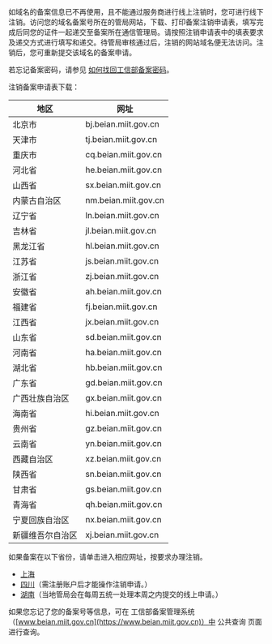 



如域名的备案信息已不再使用，且不能通过服务商进行线上注销时，您可进行线下注销。访问您的域名备案号所在的管局网站，下载、打印备案注销申请表，填写完成后同您的证件一起递交至备案所在通信管理局。请按照注销申请表中的填表要求及递交方式进行填写和递交。待管局审核通过后，注销的网站域名便无法访问。注销后，您可重新提交该域名的备案申请。

若忘记备案密码，请参见 [如何找回工信部备案密码](https://docs.jdcloud.com/cn/icp-license-service/icp-filing-password-recovery-method)。

注销备案申请表下载：

| 地区             | 网址                 |
| ---------------- | -------------------- |
| 北京市           | bj.beian.miit.gov.cn |
| 天津市           | tj.beian.miit.gov.cn |
| 重庆市           | cq.beian.miit.gov.cn |
| 河北省           | he.beian.miit.gov.cn |
| 山西省           | sx.beian.miit.gov.cn |
| 内蒙古自治区     | nm.beian.miit.gov.cn |
| 辽宁省           | ln.beian.miit.gov.cn |
| 吉林省           | jl.beian.miit.gov.cn |
| 黑龙江省         | hl.beian.miit.gov.cn |
| 江苏省           | js.beian.miit.gov.cn |
| 浙江省           | zj.beian.miit.gov.cn |
| 安徽省           | ah.beian.miit.gov.cn |
| 福建省           | fj.beian.miit.gov.cn |
| 江西省           | jx.beian.miit.gov.cn |
| 山东省           | sd.beian.miit.gov.cn |
| 河南省           | ha.beian.miit.gov.cn |
| 湖北省           | hb.beian.miit.gov.cn |
| 广东省           | gd.beian.miit.gov.cn |
| 广西壮族自治区   | gx.beian.miit.gov.cn |
| 海南省           | hi.beian.miit.gov.cn |
| 贵州省           | gz.beian.miit.gov.cn |
| 云南省           | yn.beian.miit.gov.cn |
| 西藏自治区       | xz.beian.miit.gov.cn |
| 陕西省           | sn.beian.miit.gov.cn |
| 甘肃省           | gs.beian.miit.gov.cn |
| 青海省           | qh.beian.miit.gov.cn |
| 宁夏回族自治区   | nx.beian.miit.gov.cn |
| 新疆维吾尔自治区 | xj.beian.miit.gov.cn |

如果备案在以下省份，请单击进入相应网址，按要求办理注销。

- [上海](http://114.80.217.250/)
- [四川](http://sc.beian.miit.gov.cn)（需注册账户后才能操作注销申请。）
- [湖南](http://hunca.miit.gov.cn/TGJCMS/bgfjxz2/3082.htm)（当地管局会在每周五统一处理本周之内提交的线上申请。）

如果您忘记了您的备案号等信息，可在 工信部备案管理系统 （[www.beian.miit.gov.cn](https://www.beian.miit.gov.cn)）中 公共查询 页面进行查询。